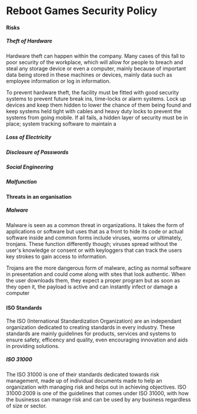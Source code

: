 # Reboot Games Security Policy

#### Risks
##### Theft of Hardware
Hardware theft can happen within the company. Many cases of this fall to poor security of the workplace, which will allow for people to breach and steal any storage device or even a computer, mainly because of important data being stored in these machines or devices, mainly data such as employee information or log in information.

To prevent hardware theft, the facility must be fitted with good security systems to prevent future break ins, time-locks or alarm systems. Lock up devices and keep them hidden to lower the chance of them being found and keep systems held tight with cables and heavy duty locks to prevent the systems from going mobile. If all fails, a hidden layer of security must be in place; system tracking software to maintain a 

##### Loss of Electricity
##### Disclosure of Passwords
##### Social Engineering
##### Malfunction

#### Threats in an organisation
##### Malware
Malware is seen as a common threat in organizations. It takes the form of applications or software but uses that as a front to hide its code or actual software inside and common forms include viruses, worms or ultimately, tronjans. These function differently though; viruses spread without the user's knowledge or consent or with keyloggers that can track the users key strokes to gain access to information.

Trojans are the more dangerous form of malware, acting as normal software in presentation and could come along with sites that look authentic. When the user downloads them, they expect a proper program but as soon as they open it, the payload is active and can instantly infect or damage a computer 
#####

#### ISO Standards
The ISO (International Standardization Organization) are an independant organization dedicated to creating standards in every industry. These standards are mainly guidelines for products, services and systems to ensure safety, efficency and quality, even encouraging innovation and aids in providing solutions.

##### ISO 31000
The ISO 31000 is one of their standards dedicated towards risk management, made up of individual documents made to help an organization with managing risk and helps out in achieving objectives. ISO 31000:2009 is one of the guidelines that comes under ISO 31000, with how the businesss can manage risk and can be used by any business regardless of size or sector.
